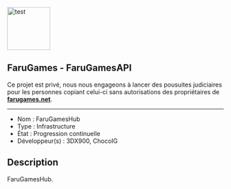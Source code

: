 <img src="https://farugames.net/assets/img/logo.png" alt="test" width="100" height="100" />

## FaruGames - FaruGamesAPI

Ce projet est privé, nous nous engageons à lancer des pousuites judiciaires pour les personnes copiant celui-ci sans autorisations des propriétaires de [**farugames.net**](http://farugames.net).

------------------------------------

- Nom : FaruGamesHub
- Type : Infrastructure
- État : Progression continuelle
- Développeur(s) : 3DX900, ChocoIG

## Description
FaruGamesHub.